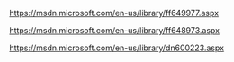 https://msdn.microsoft.com/en-us/library/ff649977.aspx

https://msdn.microsoft.com/en-us/library/ff648973.aspx

https://msdn.microsoft.com/en-us/library/dn600223.aspx